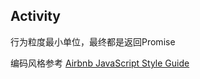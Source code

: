 ## Activity
行为粒度最小单位，最终都是返回Promise   




编码风格参考
[Airbnb JavaScript Style Guide](https://github.com/airbnb/javascript)



